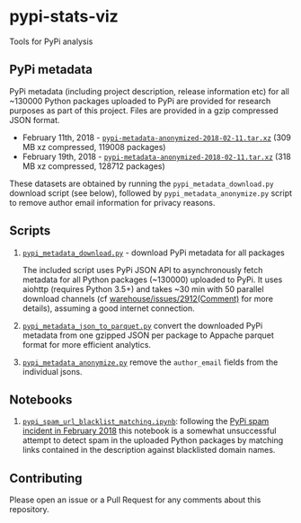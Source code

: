 # pypi-stats-viz

Tools for PyPi analysis

## PyPi metadata

   PyPi metadata (including project description, release information etc) for all ~130000 Python packages uploaded to PyPi are  provided for research purposes as part of this project. Files are provided in a gzip compressed JSON format.


* February 11th, 2018 - <a href="https://s3-eu-west-1.amazonaws.com/public-sym/pypi-stats-viz/pypi-metadata-anonymized-2018-02-11.tar.xz" rel="nofollow">`pypi-metadata-anonymized-2018-02-11.tar.xz`</a> (309 MB xz compressed, 119008 packages)
* February 19th, 2018 - <a href="https://s3-eu-west-1.amazonaws.com/public-sym/pypi-stats-viz/pypi-metadata-anonymized-2018-02-19.tar.xz" rel="nofollow">`pypi-metadata-anonymized-2018-02-11.tar.xz`</a> (318 MB xz compressed, 128712 packages)

 These datasets are obtained by running the `pypi_metadata_download.py` download script (see below), followed by `pypi_metadata_anonymize.py` script to remove author email information for privacy reasons.


## Scripts

1. [`pypi_metadata_download.py`](./scripts/pypi_metadata_download.py) - download PyPi metadata for all packages

   The included script uses PyPi JSON API to asynchronously fetch metadata for all Python packages (~130000) uploaded to PyPi. It uses aiohttp (requires Python 3.5+) and takes ~30 min with 50 parallel download
   channels (cf [warehouse/issues/2912(Comment)](https://github.com/pypa/warehouse/issues/2912#issuecomment-364674430) for more details),
   assuming a good internet connection.

2. [`pypi_metadata_json_to_parquet.py`](./scripts/pypi_metadata_json_to_parquet.py) convert the downloaded PyPi metadata from one gzipped JSON per package to Appache parquet format for more efficient analytics.
   
   
2. [`pypi_metadata_anonymize.py`](./scripts/pypi_metadata_anonymize.py) remove the `author_email` fields from the individual jsons.


## Notebooks

1. [`pypi_spam_url_blacklist_matching.ipynb`](./notebooks/pypi_spam_url_blacklist_matching.ipynb): following the [PyPi spam incident in February 2018](https://status.python.org/incidents/mgjw1g5yjy5j) this notebook is a somewhat unsuccessful attempt to detect spam in the uploaded Python packages by matching links contained in the description against blacklisted domain names. 


## Contributing

Please open an issue or a Pull Request for any comments about this repository.
